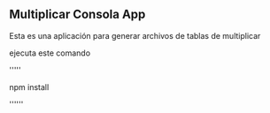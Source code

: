 ## Multiplicar Consola App

Esta es una aplicación para generar archivos de tablas de multiplicar

ejecuta este comando


'''''

npm install


''''''